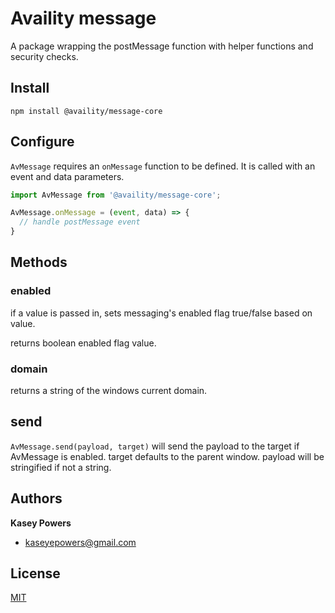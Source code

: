 # Availity message

A package wrapping the postMessage function with helper functions and security checks.

## Install
`npm install @availity/message-core`

## Configure

`AvMessage` requires an `onMessage` function to be defined. It is called with an event and data parameters.

```javascript
import AvMessage from '@availity/message-core';

AvMessage.onMessage = (event, data) => {
  // handle postMessage event
}
```

## Methods

### enabled

if a value is passed in, sets messaging's enabled flag true/false based on value.

returns boolean enabled flag value.

### domain

returns a string of the windows current domain.

## send

`AvMessage.send(payload, target)` will send the payload to the target if AvMessage is enabled.
target defaults to the parent window. payload will be stringified if not a string.

## Authors
**Kasey Powers**
* [kaseyepowers@gmail.com](kaseyepowers@gmail.com)

## License
[MIT](../../LICENSE)

